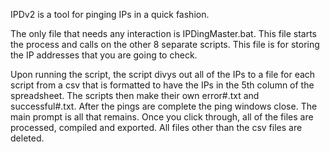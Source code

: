 IPDv2 is a tool for pinging IPs in a quick fashion.

The only file that needs any interaction is IPDingMaster.bat.
This file starts the process and calls on the other 8 separate scripts.
This file is for storing the IP addresses that you are going to check.

Upon running the script, the script divys out all of the IPs to a file for each script from a csv that is formatted to have the IPs in the 5th column of the spreadsheet.
The scripts then make their own error#.txt and successful#.txt.
After the pings are complete the ping windows close.
The main prompt is all that remains.
Once you click through, all of the files are processed, compiled and exported.
All files other than the csv files are deleted.
